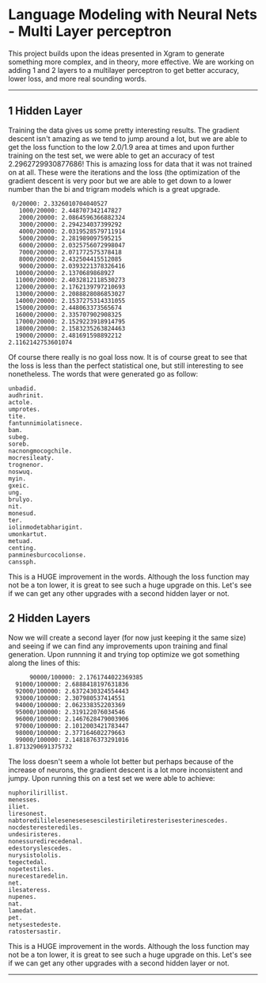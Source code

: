 #  Language Modeling with Neural Nets - Multi Layer perceptron

This project builds upon the ideas presented in Xgram to generate something more complex, and in theory, more effective. We are working on adding 1 and 2 layers to a multilayer perceptron to get better accuracy, lower loss, and more real sounding words.

---

##  1 Hidden Layer

Training the data gives us some pretty interesting results. The gradient descent isn't amazing as we tend to jump around a lot, but we are able to get the loss function to the low 2.0/1.9 area at times and upon further training on the test set, we were able to get an accuracy of test 2.2962729930877686! This is amazing loss for data that it was not trained on at all. These were the iterations and the loss (the optimization of the gradient descent is very poor but we are able to get down to a lower number than the bi and trigram models which is a great upgrade.


```
 0/20000: 2.3326010704040527
   1000/20000: 2.448707342147827
   2000/20000: 2.0864596366882324
   3000/20000: 2.294234037399292
   4000/20000: 2.0319528579711914
   5000/20000: 2.281989097595215
   6000/20000: 2.0325756072998047
   7000/20000: 2.071772575378418
   8000/20000: 2.432504415512085
   9000/20000: 2.0393221378326416
  10000/20000: 2.1370689868927
  11000/20000: 2.4032812118530273
  12000/20000: 2.1762139797210693
  13000/20000: 2.2088828086853027
  14000/20000: 2.1537275314331055
  15000/20000: 2.448063373565674
  16000/20000: 2.335707902908325
  17000/20000: 2.1529223918914795
  18000/20000: 2.1583235263824463
  19000/20000: 2.481691598892212
2.1162142753601074
```

Of course there really is no goal loss now. It is of course great to see that the loss is less than the perfect statistical one, but still interesting to see nonetheless. The words that were generated go as follow:


```
unbadid.
audhrinit.
actole.
umprotes.
tite.
fantunnimiolatisnece.
bam.
subeg.
soreb.
nacnongmocogchile.
mocresileaty.
trognenor.
noswuq.
myin.
gxeic.
ung.
brulyo.
nit.
monesud.
ter.
iolinmodetabharigint.
umonkartut.
metuad.
centing.
panminesburcocolionse.
canssph.
```

This is a HUGE improvement in the words. Although the loss function may not be a ton lower, it is great to see such a huge upgrade on this. Let's see if we can get any other upgrades with a second hidden layer or not.



##  2 Hidden Layers

Now we will create a second layer (for now just keeping it the same size) and seeing if we can find any improvements upon training and final generation. Upon runnning it and trying top optimize we got something along the lines of this: 


```
      90000/100000: 2.1761744022369385
  91000/100000: 2.6888418197631836
  92000/100000: 2.6372430324554443
  93000/100000: 2.307980537414551
  94000/100000: 2.062338352203369
  95000/100000: 2.319122076034546
  96000/100000: 2.1467628479003906
  97000/100000: 2.1012003421783447
  98000/100000: 2.377164602279663
  99000/100000: 2.1481876373291016
1.8713290691375732
```

The loss doesn't seem a whole lot better but perhaps because of the increase of neurons, the gradient descent is a lot more inconsistent and jumpy. Upon running this on a test set we were able to achieve: 


```
nuphorilirillist.
menesses.
iliet.
liresonest.
nabtoredililelesenesesesescilestiriletiresterisesterinescedes.
nocdesteresterediles.
undesiristeres.
nonessuredirecedenal.
edestoryslescedes.
nurysistololis.
tegectedal.
nopetestiles.
nurecestaredelin.
net.
ilesateress.
nupenes.
nat.
lamedat.
pet.
netysestedeste.
ratostersastir.
```

This is a HUGE improvement in the words. Although the loss function may not be a ton lower, it is great to see such a huge upgrade on this. Let's see if we can get any other upgrades with a second hidden layer or not.

---

